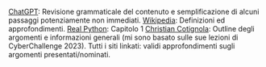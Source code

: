 [ChatGPT](https://chat.openai.com/): Revisione grammaticale del contenuto e semplificazione di alcuni passaggi potenziamente non immediati.
[Wikipedia](https://it.wikipedia.org/wiki/Pagina_principale): Definizioni ed approfondimenti.
[Real Python](https://realpython.com/): Capitolo 1
[Christian Cotignola](https://www.linkedin.com/in/christian-cotignola-7aa3b0127/?originalSubdomain=it): Outline degli argomenti e informazioni generali (mi sono basato sulle sue lezioni di CyberChallenge 2023).
Tutti i siti linkati: validi approfondimenti sugli argomenti presentati/nominati.
